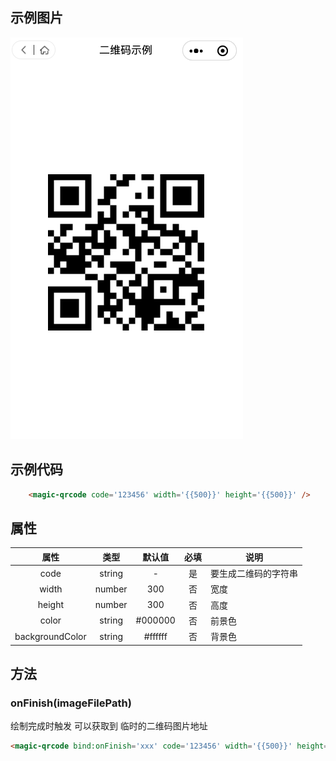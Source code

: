 ## 示例图片
![png](../assets/qrcode.png)

## 示例代码

```html
    <magic-qrcode code='123456' width='{{500}}' height='{{500}}' />
```

## 属性

|属性|类型|默认值|必填|说明
|:---:|:---:|:---:|:---:|---|
|code|string|-|是|要生成二维码的字符串
|width|number|300|否|宽度
|height|number|300|否|高度
|color|string|#000000|否|前景色
|backgroundColor|string|#ffffff|否|背景色

## 方法

### onFinish(imageFilePath)
绘制完成时触发 可以获取到 临时的二维码图片地址
```html
<magic-qrcode bind:onFinish='xxx' code='123456' width='{{500}}' height='{{500}}' />
```